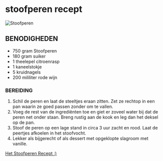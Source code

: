 # stoofperen recept

![Stoofperen](https://www.boodschappen.nl/app/uploads/recipe_images/4by3_header/basisrecept-stoofperen.jpg)

## BENODIGHEDEN

* 750 gram Stoofperen
* 180 gram suiker
* 1 theelepel citroenrasp
* 1 kaneelstokje
* 5 kruidnagels
* 200 mililiter rode wijn

### BEREIDING

1. Schil de peren en laat de steeltjes eraan zitten. Zet ze rechtop in een pan waarin ze goed passen zonder om te vallen.
2. Voeg de rest van de ingrediënten toe en giet er zoveel water bij dat de peren net onder staan. Breng rustig aan de kook en leg dan het deksel op de pan.
3. Stoof de peren op een lage stand in circa 3 uur zacht en rood. Laat de peertjes afkoelen in het stoofvocht.
4. Lekker als bijgerecht of als dessert met opgeklopte slagroom met vanille.

[Het Stoofperen Recept :)](https://www.boodschappen.nl/recept/basisrecept-stoofperen/)
